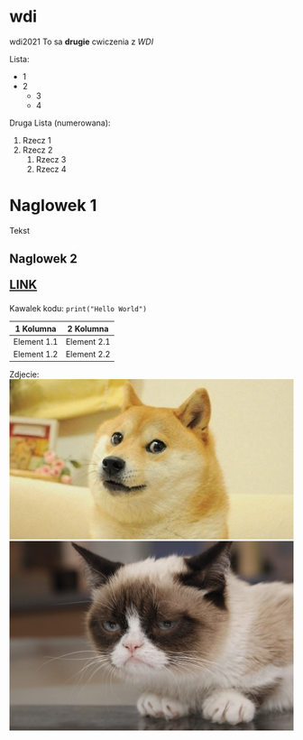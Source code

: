 # wdi
wdi2021
To sa **drugie** cwiczenia z *WDI* 

Lista:
* 1
* 2
  * 3
  * 4
 
 Druga Lista (numerowana):
 1. Rzecz 1
 2. Rzecz 2
    1. Rzecz 3
    1. Rzecz 4

<h1>Naglowek 1
  </h1>
  Tekst
<h2>Naglowek 2

[LINK](https://www.youtube.com/watch?v=dQw4w9WgXcQ)
 
 </h2>
 
 Kawalek kodu:
 `print("Hello World")`

1 Kolumna | 2 Kolumna
------------ | -------------
Element 1.1 | Element 2.1
Element 1.2 | Element 2.2


Zdjecie:
![Pies](laboratiorium&#32;2/doge.jpg)
![cat](laboratiorium&#32;2/cat.jpg)
